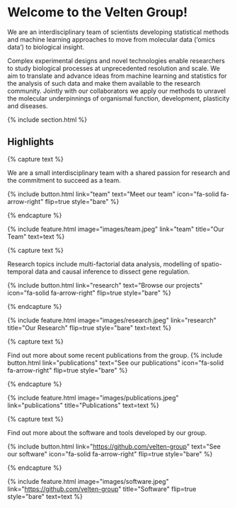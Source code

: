 ---
---
# Welcome to the Velten Group!

We are an interdisciplinary team of scientists developing statistical methods and machine learning approaches to move from molecular data (‘omics data’) to biological insight.

Complex experimental designs and novel technologies enable researchers to study biological processes at unprecedented resolution and scale. We aim to translate and advance ideas from machine learning and statistics for the analysis of such data and make them available to the research community. Jointly with our collaborators we apply our methods to unravel the molecular underpinnings of organismal function, development, plasticity and diseases.

{% include section.html %}

## Highlights

{% capture text %}

We are a small interdisciplinary team with a shared passion for research and the commitment to succeed as a team.

{%
  include button.html
  link="team"
  text="Meet our team"
  icon="fa-solid fa-arrow-right"
  flip=true
  style="bare"
%}

{% endcapture %}

{%
  include feature.html
  image="images/team.jpeg"
  link="team"
  title="Our Team"
  text=text
%}


{% capture text %}

Research topics include multi-factorial data analysis, modelling of spatio-temporal data and causal inference to dissect gene regulation. 

{%
  include button.html
  link="research"
  text="Browse our projects"
  icon="fa-solid fa-arrow-right"
  flip=true
  style="bare"
%}

{% endcapture %}

{%
  include feature.html
  image="images/research.jpeg"
  link="research"
  title="Our Research"
  flip=true
  style="bare"
  text=text
%}

{% capture text %}

Find out more about some recent publications from the group.
{%
  include button.html
  link="publications"
  text="See our publications"
  icon="fa-solid fa-arrow-right"
  flip=true
  style="bare"
%}

{% endcapture %}

{%
  include feature.html
  image="images/publications.jpeg"
  link="publications"
  title="Publications"
  text=text
%}

{% capture text %}

Find out more about the software and tools developed by our group.

{%
  include button.html
  link="https://github.com/velten-group"
  text="See our software"
  icon="fa-solid fa-arrow-right"
  flip=true
  style="bare"
%}

{% endcapture %}

{%
  include feature.html
  image="images/software.jpeg"
  link="https://github.com/velten-group"
  title="Software"
  flip=true
  style="bare"
  text=text
%}
